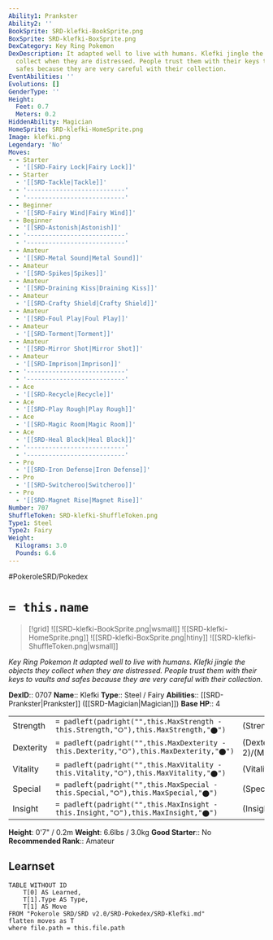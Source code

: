 ```yaml
---
Ability1: Prankster
Ability2: ''
BookSprite: SRD-klefki-BookSprite.png
BoxSprite: SRD-klefki-BoxSprite.png
DexCategory: Key Ring Pokemon
DexDescription: It adapted well to live with humans. Klefki jingle the objects they
  collect when they are distressed. People trust them with their keys to vaults and
  safes because they are very careful with their collection.
EventAbilities: ''
Evolutions: []
GenderType: ''
Height:
  Feet: 0.7
  Meters: 0.2
HiddenAbility: Magician
HomeSprite: SRD-klefki-HomeSprite.png
Image: klefki.png
Legendary: 'No'
Moves:
- - Starter
  - '[[SRD-Fairy Lock|Fairy Lock]]'
- - Starter
  - '[[SRD-Tackle|Tackle]]'
- - '---------------------------'
  - '---------------------------'
- - Beginner
  - '[[SRD-Fairy Wind|Fairy Wind]]'
- - Beginner
  - '[[SRD-Astonish|Astonish]]'
- - '---------------------------'
  - '---------------------------'
- - Amateur
  - '[[SRD-Metal Sound|Metal Sound]]'
- - Amateur
  - '[[SRD-Spikes|Spikes]]'
- - Amateur
  - '[[SRD-Draining Kiss|Draining Kiss]]'
- - Amateur
  - '[[SRD-Crafty Shield|Crafty Shield]]'
- - Amateur
  - '[[SRD-Foul Play|Foul Play]]'
- - Amateur
  - '[[SRD-Torment|Torment]]'
- - Amateur
  - '[[SRD-Mirror Shot|Mirror Shot]]'
- - Amateur
  - '[[SRD-Imprison|Imprison]]'
- - '---------------------------'
  - '---------------------------'
- - Ace
  - '[[SRD-Recycle|Recycle]]'
- - Ace
  - '[[SRD-Play Rough|Play Rough]]'
- - Ace
  - '[[SRD-Magic Room|Magic Room]]'
- - Ace
  - '[[SRD-Heal Block|Heal Block]]'
- - '---------------------------'
  - '---------------------------'
- - Pro
  - '[[SRD-Iron Defense|Iron Defense]]'
- - Pro
  - '[[SRD-Switcheroo|Switcheroo]]'
- - Pro
  - '[[SRD-Magnet Rise|Magnet Rise]]'
Number: 707
ShuffleToken: SRD-klefki-ShuffleToken.png
Type1: Steel
Type2: Fairy
Weight:
  Kilograms: 3.0
  Pounds: 6.6
---
```


#PokeroleSRD/Pokedex

# `= this.name`

> [!grid]
> ![[SRD-klefki-BookSprite.png|wsmall]]
> ![[SRD-klefki-HomeSprite.png]]
> ![[SRD-klefki-BoxSprite.png|htiny]]
> ![[SRD-klefki-ShuffleToken.png|wsmall]]


*Key Ring Pokemon*
*It adapted well to live with humans. Klefki jingle the objects they collect when they are distressed. People trust them with their keys to vaults and safes because they are very careful with their collection.*

**DexID**:: 0707
**Name**:: Klefki
**Type**:: Steel / Fairy
**Abilities**:: [[SRD-Prankster|Prankster]] ([[SRD-Magician|Magician]])
**Base HP**:: 4

|           |                                                                                        |                                          |
| --------- | -------------------------------------------------------------------------------------- | ---------------------------------------- |
| Strength  | `= padleft(padright("",this.MaxStrength - this.Strength,"⭘"),this.MaxStrength,"⬤")`    | (Strength::2)/(MaxStrength::5)   |
| Dexterity | `= padleft(padright("",this.MaxDexterity - this.Dexterity,"⭘"),this.MaxDexterity,"⬤")` | (Dexterity:: 2)/(MaxDexterity::5) |
| Vitality  | `= padleft(padright("",this.MaxVitality - this.Vitality,"⭘"),this.MaxVitality,"⬤")`    | (Vitality::2)/(MaxVitality::5)   |
| Special   | `= padleft(padright("",this.MaxSpecial - this.Special,"⭘"),this.MaxSpecial,"⬤")`       | (Special::2)/(MaxSpecial::5)     |
| Insight   | `= padleft(padright("",this.MaxInsight - this.Insight,"⭘"),this.MaxInsight,"⬤")`       | (Insight::2)/(MaxInsight::5)     |

**Height**: 0'7" / 0.2m
**Weight**: 6.6lbs / 3.0kg
**Good Starter**:: No
**Recommended Rank**:: Amateur

## Learnset

```dataview
TABLE WITHOUT ID
    T[0] AS Learned,
    T[1].Type AS Type,
    T[1] AS Move
FROM "Pokerole SRD/SRD v2.0/SRD-Pokedex/SRD-Klefki.md"
flatten moves as T
where file.path = this.file.path
```
